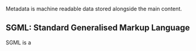 Metadata is machine readable data stored alongside the main content.

## SGML: Standard Generalised Markup Language
SGML is a 